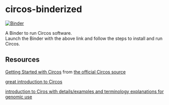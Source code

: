 # circos-binderized

[![Binder](http://mybinder.org/badge.svg)](http://beta.mybinder.org/v2/gh/fomightez/circos-binderized/master?filepath=index.ipynb)

A Binder to run Circos software.  
Launch the Binder with the above link and follow the steps to install and run Circos.

Resources
--------
[Getting Started with Circos](http://circos.ca/support/getting_started/) from [the official Circos source](http://circos.ca/)

[great introduction to Circos](https://medium.com/@Marianattestad/a-treatise-on-making-circos-plots-from-genomic-data-7ff496849e0)

[introduction to Ciros with details/examples and terminology explanations for genomic use](http://barc.wi.mit.edu/education/hot_topics/Circos/Circos.pdf)

